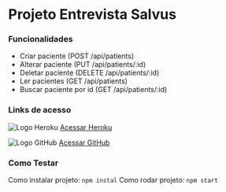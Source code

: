 # Projeto Entrevista Salvus

### Funcionalidades

- Criar paciente (POST /api/patients)
- Alterar paciente (PUT /api/patients/:id)
- Deletar paciente (DELETE /api/patients/:id)
- Ler pacientes  (GET /api/patients)
- Buscar paciente por id (GET /api/patients/:id)

### Links de acesso

![Logo Heroku](https://icon-icons.com/icons2/2108/PNG/32/heroku_icon_130912.png)   [Acessar Heroku](https://salvus-crudtest.herokuapp.com/api/patients)

![Logo GitHub](https://icon-icons.com/icons2/936/PNG/32/github-logo_icon-icons.com_73546.png) [Acessar GitHub](https://github.com/franciscotarla/crudtest)

### Como Testar

Como instalar projeto:
```npm instal```
Como rodar projeto:
```npm start```
